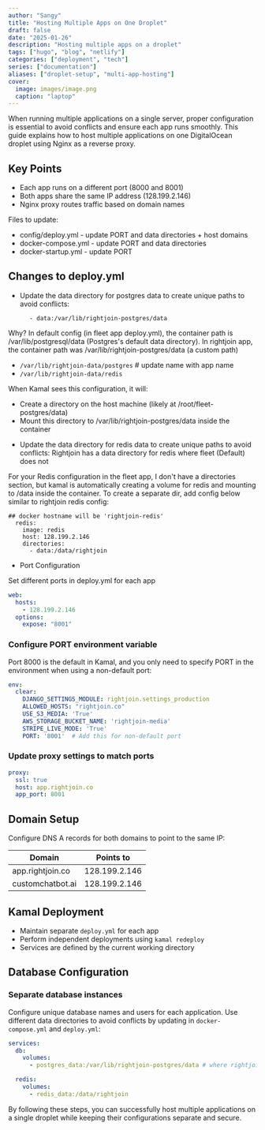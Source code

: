 ```yaml
---
author: "Sangy"
title: "Hosting Multiple Apps on One Droplet"
draft: false
date: "2025-01-26"
description: "Hosting multiple apps on a droplet"
tags: ["hugo", "blog", "netlify"]
categories: ["deployment", "tech"]
series: ["documentation"]
aliases: ["droplet-setup", "multi-app-hosting"] 
cover:
  image: images/image.png
  caption: "laptop"
---
```



When running multiple applications on a single server, proper configuration is essential to avoid conflicts and ensure each app runs smoothly. This guide explains how to host multiple applications on one DigitalOcean droplet using Nginx as a reverse proxy.

## Key Points

- Each app runs on a different port (8000 and 8001)
- Both apps share the same IP address (128.199.2.146)
- Nginx proxy routes traffic based on domain names


Files to update:
- config/deploy.yml - update PORT and data directories + host domains
- docker-compose.yml - update PORT and data directories
- docker-startup.yml - update PORT

## Changes to deploy.yml

* Update the data directory for postgres data to create unique paths to avoid conflicts:


```directories:
      - data:/var/lib/rightjoin-postgres/data
```      

Why?
In default config (in fleet app deploy.yml), the container path is /var/lib/postgresql/data (Postgres's default data directory). In rightjoin app, the container path was /var/lib/rightjoin-postgres/data (a custom path)

- `/var/lib/rightjoin-data/postgres`  # update name with app name
- `/var/lib/rightjoin-data/redis`

When Kamal sees this configuration, it will:
- Create a directory on the host machine (likely at /root/fleet-postgres/data)
- Mount this directory to /var/lib/rightjoin-postgres/data inside the container

* Update the data directory for redis data to create unique paths to avoid conflicts:
Rightjoin has a data directory for redis where fleet (Default) does not

For your Redis configuration in the fleet app, I don't have a directories section, but kamal is automatically creating a volume for redis and mounting to /data inside the container. To create a separate dir, add config below similar to rightjoin redis config: 

```
## docker hostname will be 'rightjoin-redis'
  redis:
    image: redis
    host: 128.199.2.146
    directories:
      - data:/data/rightjoin 
```


* Port Configuration

 Set different ports in deploy.yml for each app

```yaml
web:
  hosts:
    - 128.199.2.146
  options:
    expose: "8001"
```

### Configure PORT environment variable

Port 8000 is the default in Kamal, and you only need to specify PORT in the environment when using a non-default port:

```yaml
env:
  clear:
    DJANGO_SETTINGS_MODULE: rightjoin.settings_production
    ALLOWED_HOSTS: "rightjoin.co"
    USE_S3_MEDIA: 'True'
    AWS_STORAGE_BUCKET_NAME: 'rightjoin-media'
    STRIPE_LIVE_MODE: 'True'
    PORT: '8001'  # Add this for non-default port
```

### Update proxy settings to match ports

```yaml
proxy:
  ssl: true
  host: app.rightjoin.co
  app_port: 8001
```

## Domain Setup

Configure DNS A records for both domains to point to the same IP:

| Domain | Points to |
|--------|-----------|
| app.rightjoin.co | 128.199.2.146 |
| customchatbot.ai | 128.199.2.146 |

## Kamal Deployment

- Maintain separate `deploy.yml` for each app
- Perform independent deployments using `kamal redeploy`
- Services are defined by the current working directory

## Database Configuration

### Separate database instances

Configure unique database names and users for each application. Use different data directories to avoid conflicts by updating in `docker-compose.yml` and `deploy.yml`:

```yaml
services:
  db:
    volumes:
      - postgres_data:/var/lib/rightjoin-postgres/data # where rightjoin is the app name

  redis:
    volumes:
      - redis_data:/data/rightjoin
```

By following these steps, you can successfully host multiple applications on a single droplet while keeping their configurations separate and secure.
